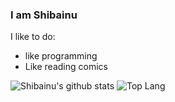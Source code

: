 ### I am Shibainu

I like to do:
 - like programming
 - Like reading comics

![Shibainu's github stats](https://github-readme-stats.vercel.app/api?username=ShibaInu0413&show_icons=true&theme=cobalt)
![Top Lang](https://github-readme-stats.vercel.app/api/top-langs/?username=ShibaInu0413&layout=compact&theme=cobalt&langs_count=10)
